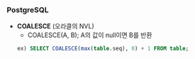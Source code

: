 ###  PostgreSQL
 - **COALESCE** (오라클의 NVL)
    - COALESCE(A, B); A의 값이 null이면 B를 반환
    ```sql
    ex) SELECT COALESCE(max(table.seq), 0) + 1 FROM table;
    ```
